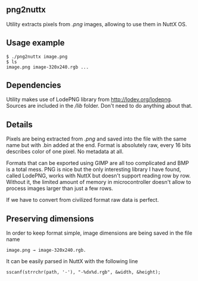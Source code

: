 png2nuttx
---------

Utility extracts pixels from *.png* images, allowing to use them
in NuttX OS.

Usage example
-------------

    $ ./png2nuttx image.png
    $ ls
    image.png image-320x240.rgb ...

Dependencies
------------

Utility makes use of LodePNG library from http://lodev.org/lodepng.
Sources are included in the */lib* folder. Don't need to do anything
about that.

Details
-------

Pixels are being extracted from *.png* and saved into the file with
the same name but with .bin added at the end. Format is absolutely raw,
every 16 bits describes color of one pixel. No metadata at all.

Formats that can be exported using GIMP are all too complicated
and BMP is a total mess. PNG is nice but the only interesting library
I have found, called LodePNG, works with NuttX but doesn't support
reading row by row. Without it, the limited amount of memory in
microcontroller doesn't allow to process images larger than just
a few rows.

If we have to convert from civilized format raw data is perfect.

Preserving dimensions
---------------------

In order to keep format simple, image dimensions are being saved
in the file name

    image.png → image-320x240.rgb.

It can be easily parsed in NuttX with the following line

    sscanf(strrchr(path, '-'), "-%dx%d.rgb", &width, &height);
